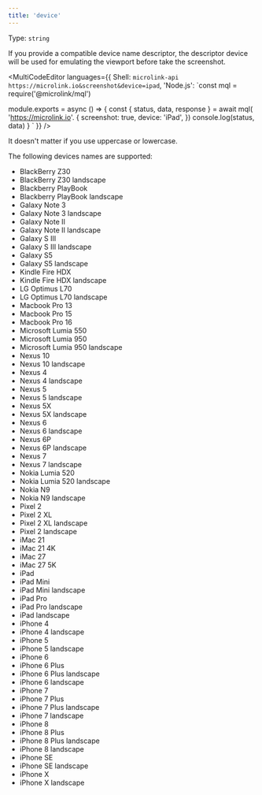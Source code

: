 ```yaml
---
title: 'device'
--- 
```


Type: `string`

If you provide a compatible device name descriptor, the descriptor device will be used for emulating the viewport before take the screenshot.

<MultiCodeEditor languages={{
  Shell: `microlink-api https://microlink.io&screenshot&device=ipad`,
  'Node.js': `const mql = require('@microlink/mql')
 
module.exports = async () => {
  const { status, data, response } = await mql(
    'https://microlink.io'. { 
      screenshot: true,
      device: 'iPad',
  })
  console.log(status, data)
}
  `
  }} 
/>

<Figcaption>It doesn't matter if you use uppercase or lowercase.</Figcaption>

The following devices names are supported:

- BlackBerry Z30
- BlackBerry Z30 landscape
- Blackberry PlayBook
- Blackberry PlayBook landscape
- Galaxy Note 3
- Galaxy Note 3 landscape
- Galaxy Note II
- Galaxy Note II landscape
- Galaxy S III
- Galaxy S III landscape
- Galaxy S5
- Galaxy S5 landscape
- Kindle Fire HDX
- Kindle Fire HDX landscape
- LG Optimus L70
- LG Optimus L70 landscape
- Macbook Pro 13
- Macbook Pro 15
- Macbook Pro 16
- Microsoft Lumia 550
- Microsoft Lumia 950
- Microsoft Lumia 950 landscape
- Nexus 10
- Nexus 10 landscape
- Nexus 4
- Nexus 4 landscape
- Nexus 5
- Nexus 5 landscape
- Nexus 5X
- Nexus 5X landscape
- Nexus 6
- Nexus 6 landscape
- Nexus 6P
- Nexus 6P landscape
- Nexus 7
- Nexus 7 landscape
- Nokia Lumia 520
- Nokia Lumia 520 landscape
- Nokia N9
- Nokia N9 landscape
- Pixel 2
- Pixel 2 XL
- Pixel 2 XL landscape
- Pixel 2 landscape
- iMac 21
- iMac 21 4K
- iMac 27
- iMac 27 5K
- iPad
- iPad Mini
- iPad Mini landscape
- iPad Pro
- iPad Pro landscape
- iPad landscape
- iPhone 4
- iPhone 4 landscape
- iPhone 5
- iPhone 5 landscape
- iPhone 6
- iPhone 6 Plus
- iPhone 6 Plus landscape
- iPhone 6 landscape
- iPhone 7
- iPhone 7 Plus
- iPhone 7 Plus landscape
- iPhone 7 landscape
- iPhone 8
- iPhone 8 Plus
- iPhone 8 Plus landscape
- iPhone 8 landscape
- iPhone SE
- iPhone SE landscape
- iPhone X
- iPhone X landscape
